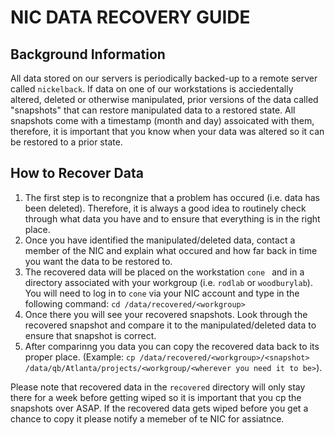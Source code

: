 # NIC DATA RECOVERY GUIDE


## Background Information

All data stored on our servers is periodically backed-up to a remote server called `nickelback`. If data on one of our workstations is acciedentally altered, deleted or otherwise manipulated, prior versions of the data called "snapshots" that can restore manipulated data to a restored state. All snapshots come with a timestamp (month and day) assoicated with them, therefore, it is important that you know when your data was altered so it can be restored to a prior state.


## How to Recover Data

1. The first step is to recongnize that a problem has occured (i.e. data has been deleted). Therefore, it is always a good idea to routinely check through what data you have and to ensure that everything is in the right place.
2.  Once you have identified the manipulated/deleted data, contact a member of the NIC and explain what occured and how far back in time you want the data to be restored to.
3.  The recovered data will be placed on the workstation `cone ` and in a directory associated with your workgroup (i.e. `rodlab` or `woodburylab`). You will need to log in to `cone` via your NIC account and type in the following command: `cd /data/recovered/<workgroup>`
4.  Once there you will see your recovered snapshots. Look through the recovered snapshot and compare it to the manipulated/deleted data to ensure that snapshot is correct.
5.  After comparinng you data you can copy the recovered data back to its proper place. (Example: `cp /data/recovered/<workgroup>/<snapshot> /data/qb/Atlanta/projects/<workgroup/<wherever you need it to be>`).

Please note that recovered data in the `recovered` directory will only stay there for a week before getting wiped so it is important that you cp the snapshots over ASAP. If the recovered data gets wiped before you get a chance to copy it please notify a memeber of te NIC for assiatnce.
